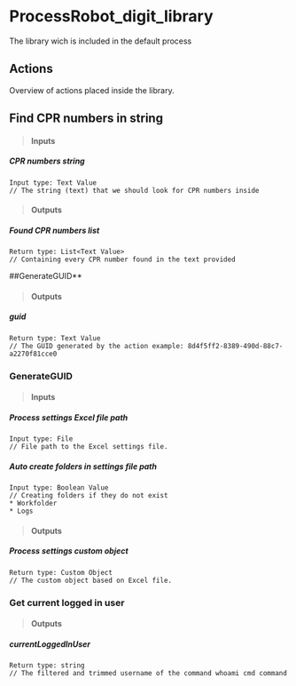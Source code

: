 # ProcessRobot_digit_library
The library wich is included in the default process

## Actions
Overview of actions placed inside the library.

## Find CPR numbers in string
> #### Inputs

##### CPR numbers string
```
Input type: Text Value
// The string (text) that we should look for CPR numbers inside
```

> #### Outputs

##### Found CPR numbers list
```
Return type: List<Text Value>
// Containing every CPR number found in the text provided
```

##GenerateGUID**
> #### Outputs

##### guid
```
Return type: Text Value
// The GUID generated by the action example: 8d4f5ff2-8389-490d-88c7-a2270f81cce0
```

### **GenerateGUID**
> #### Inputs

##### Process settings Excel file path
```
Input type: File
// File path to the Excel settings file.
```
##### Auto create folders in settings file path
```
Input type: Boolean Value
// Creating folders if they do not exist 
* Workfolder
* Logs
```
> #### Outputs

##### Process settings custom object
```
Return type: Custom Object
// The custom object based on Excel file.
```

### **Get current logged in user**
> #### Outputs

##### currentLoggedInUser
```
Return type: string
// The filtered and trimmed username of the command whoami cmd command
```




